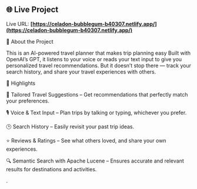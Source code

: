 ## 🌐 Live Project
Live URL: **[https://celadon-bubblegum-b40307.netlify.app/](https://celadon-bubblegum-b40307.netlify.app/)**

🌟 About the Project

This is an AI-powered travel planner that makes trip planning easy
Built with OpenAI’s GPT, it listens to your voice or reads your text input to give you personalized travel recommendations.
But it doesn’t stop there — track your search history, and share your travel experiences with others.

🚀 Highlights

🎯 Tailored Travel Suggestions – Get recommendations that perfectly match your preferences.

🎙 Voice & Text Input – Plan trips by talking or typing, whichever you prefer.

🕒 Search History – Easily revisit your past trip ideas.

⭐ Reviews & Ratings – See what others loved, and share your own experiences.

🔍 Semantic Search with Apache Lucene – Ensures accurate and relevant results for destinations and activities.

.
